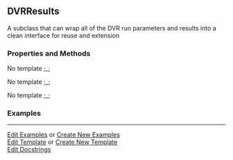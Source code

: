 ## <a id="Psience.DVR.BaseDVR.DVRResults">DVRResults</a>
A subclass that can wrap all of the DVR run parameters and results into a clean interface for reuse and extension

### Properties and Methods
No template ;_;

No template ;_;

No template ;_;

### Examples


___

[Edit Examples](https://github.com/McCoyGroup/Psience/edit/gh-pages/ci/examples/ci/docs/Psience/DVR/BaseDVR/DVRResults.md) or 
[Create New Examples](https://github.com/McCoyGroup/Psience/new/gh-pages/?filename=ci/examples/ci/docs/Psience/DVR/BaseDVR/DVRResults.md) <br/>
[Edit Template](https://github.com/McCoyGroup/Psience/edit/gh-pages/ci/docs/ci/docs/Psience/DVR/BaseDVR/DVRResults.md) or 
[Create New Template](https://github.com/McCoyGroup/Psience/new/gh-pages/?filename=ci/docs/templates/ci/docs/Psience/DVR/BaseDVR/DVRResults.md) <br/>
[Edit Docstrings](https://github.com/McCoyGroup/Psience/edit/edit/DVR/BaseDVR.py?message=Update%20Docs)